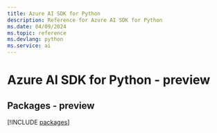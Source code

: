 ```yaml
---
title: Azure AI SDK for Python
description: Reference for Azure AI SDK for Python
ms.date: 04/09/2024
ms.topic: reference
ms.devlang: python
ms.service: ai
---
```

# Azure AI SDK for Python - preview
## Packages - preview
[!INCLUDE [packages](ai-index.md)]